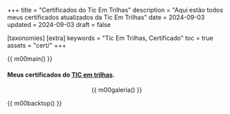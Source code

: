 +++
title = "Certificados do Tic Em Trilhas"
description = "Aqui estão todos meus certificados atualizados da Tic Em Trilhas"
date = 2024-09-03
updated = 2024-09-03
draft = false

[taxonomies]
[extra]
keywords = "Tic Em Trilhas, Certificado"
toc = true
assets = "cert/"
+++

{{ m00main() }}

#### Meus certificados do [TIC em trilhas](https://ticemtrilhas.org.br/).

<div style="text-align: center;">

{{ m00galeria() }}

</div>

{{ m00backtop() }}
